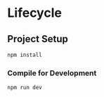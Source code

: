 # Lifecycle

## Project Setup

```sh
npm install
```

### Compile for Development

```sh
npm run dev
```

